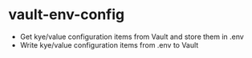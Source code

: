 # vault-env-config

* Get kye/value configuration items from Vault and store them in .env
* Write kye/value configuration items from .env to Vault




